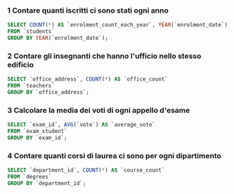 ### 1 Contare quanti iscritti ci sono stati ogni anno

```SQL
SELECT COUNT(*) AS `enrolment_count_each_year`, YEAR(`enrolment_date`) AS `enrolment_year`
FROM `students`
GROUP BY YEAR(`enrolment_date`);
```

### 2 Contare gli insegnanti che hanno l'ufficio nello stesso edificio

```SQL
SELECT `office_address`, COUNT(*) AS `office_count` 
FROM `teachers` 
GROUP BY `office_address`;
```

### 3 Calcolare la media dei voti di ogni appello d'esame

```SQL
SELECT `exam_id`, AVG(`vote`) AS `average_vote`
FROM `exam_student`
GROUP BY `exam_id`;
```
### 4 Contare quanti corsi di laurea ci sono per ogni dipartimento

```SQL
SELECT `department_id`, COUNT(*) AS `course_count` 
FROM `degrees`
GROUP BY `department_id`;
```